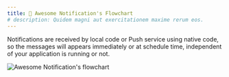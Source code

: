 ```yaml
---
title: 🔷 Awesome Notification's Flowchart
# description: Quidem magni aut exercitationem maxime rerum eos.
---
```


Notifications are received by local code or Push service using native code, so the messages will appears immediately or at schedule time, independent of your application is running or not.

![Awesome Notification's flowchart](https://user-images.githubusercontent.com/40064496/197368144-7bfcee7e-644a-4bdc-80f1-b4d38c2eaaff.png)
